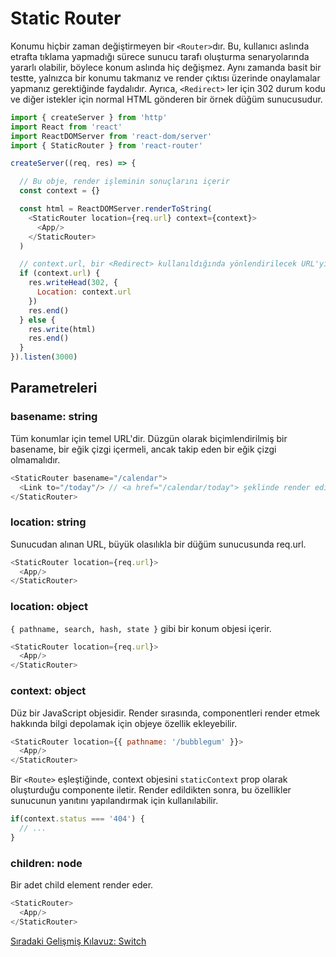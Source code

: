 <h1>Static Router</h1>

Konumu hiçbir zaman değiştirmeyen bir `<Router>`dır. Bu, kullanıcı aslında etrafta tıklama yapmadığı sürece sunucu tarafı oluşturma senaryolarında yararlı olabilir, böylece konum aslında hiç değişmez. Aynı zamanda basit bir testte, yalnızca bir konumu takmanız ve render çıktısı üzerinde onaylamalar yapmanız gerektiğinde faydalıdır. Ayrıca, `<Redirect>` ler için 302 durum kodu ve diğer istekler için normal HTML gönderen bir örnek düğüm sunucusudur.

```js
import { createServer } from 'http'
import React from 'react'
import ReactDOMServer from 'react-dom/server'
import { StaticRouter } from 'react-router'

createServer((req, res) => {

  // Bu obje, render işleminin sonuçlarını içerir
  const context = {}

  const html = ReactDOMServer.renderToString(
    <StaticRouter location={req.url} context={context}>
      <App/>
    </StaticRouter>
  )

  // context.url, bir <Redirect> kullanıldığında yönlendirilecek URL'yi içerecektir
  if (context.url) {
    res.writeHead(302, {
      Location: context.url
    })
    res.end()
  } else {
    res.write(html)
    res.end()
  }
}).listen(3000)
```

<h2>Parametreleri</h2>

<h3>basename: string</h3>

Tüm konumlar için temel URL'dir. Düzgün olarak biçimlendirilmiş bir basename, bir eğik çizgi içermeli, ancak takip eden bir eğik çizgi olmamalıdır.

```js
<StaticRouter basename="/calendar">
  <Link to="/today"/> // <a href="/calendar/today"> şeklinde render edilecektir
</StaticRouter>
```

<h3>location: string</h3>

Sunucudan alınan URL, büyük olasılıkla bir düğüm sunucusunda req.url.

```js
<StaticRouter location={req.url}>
  <App/>
</StaticRouter>
```

<h3>location: object</h3>

`{ pathname, search, hash, state }` gibi bir konum objesi içerir.

```js
<StaticRouter location={req.url}>
  <App/>
</StaticRouter>
```

<h3>context: object</h3>

Düz bir JavaScript objesidir. Render sırasında, componentleri render etmek hakkında bilgi depolamak için objeye özellik ekleyebilir.

```js
<StaticRouter location={{ pathname: '/bubblegum' }}>
  <App/>
</StaticRouter>
```

Bir `<Route>` eşleştiğinde, context objesini `staticContext` prop olarak oluşturduğu componente iletir. Render edildikten sonra, bu özellikler sunucunun yanıtını yapılandırmak için kullanılabilir.

```js
if(context.status === '404') {
  // ...
}
```

<h3>children: node</h3>

Bir adet child element render eder.

```js
<StaticRouter>
  <App/>
</StaticRouter>
```

<a href="https://omergulcicek.github.io/react-router/gelismis-kilavuzlar/switch">Sıradaki Gelişmiş Kılavuz: Switch</a>
